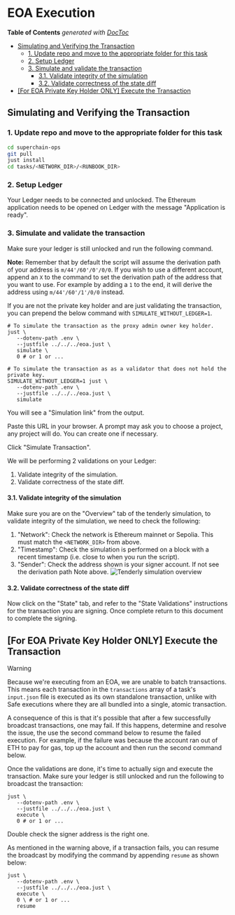 # EOA Execution

<!-- START doctoc generated TOC please keep comment here to allow auto update -->
<!-- DON'T EDIT THIS SECTION, INSTEAD RE-RUN doctoc TO UPDATE -->
**Table of Contents**  *generated with [DocToc](https://github.com/thlorenz/doctoc)*

- [Simulating and Verifying the Transaction](#simulating-and-verifying-the-transaction)
  - [1. Update repo and move to the appropriate folder for this task](#1-update-repo-and-move-to-the-appropriate-folder-for-this-task)
  - [2. Setup Ledger](#2-setup-ledger)
  - [3. Simulate and validate the transaction](#3-simulate-and-validate-the-transaction)
    - [3.1. Validate integrity of the simulation](#31-validate-integrity-of-the-simulation)
    - [3.2. Validate correctness of the state diff](#32-validate-correctness-of-the-state-diff)
- [[For EOA Private Key Holder ONLY] Execute the Transaction](#for-eoa-private-key-holder-only-execute-the-transaction)

<!-- END doctoc generated TOC please keep comment here to allow auto update -->

## Simulating and Verifying the Transaction

### 1. Update repo and move to the appropriate folder for this task

```sh
cd superchain-ops
git pull
just install
cd tasks/<NETWORK_DIR>/<RUNBOOK_DIR>
```

### 2. Setup Ledger

Your Ledger needs to be connected and unlocked. The Ethereum
application needs to be opened on Ledger with the message "Application
is ready".

### 3. Simulate and validate the transaction

Make sure your ledger is still unlocked and run the following command.

**Note:** Remember that by default the script will assume the derivation path of your address is `m/44'/60'/0'/0/0`.
If you wish to use a different account, append an `X` to the command to set the derivation path of
the address that you want to use. For example by adding a `1` to the end, it will derive the address
using `m/44'/60'/1'/0/0` instead.

If you are not the private key holder and are just validating the transaction, you can
prepend the below command with `SIMULATE_WITHOUT_LEDGER=1`.

```shell
# To simulate the transaction as the proxy admin owner key holder.
just \
   --dotenv-path .env \
   --justfile ../../../eoa.just \
   simulate \
   0 # or 1 or ...
```

```shell
# To simulate the transaction as as a validator that does not hold the private key.
SIMULATE_WITHOUT_LEDGER=1 just \
   --dotenv-path .env \
   --justfile ../../../eoa.just \
   simulate
```

You will see a "Simulation link" from the output.

Paste this URL in your browser. A prompt may ask you to choose a
project, any project will do. You can create one if necessary.

Click "Simulate Transaction".

We will be performing 2 validations on your Ledger:

1. Validate integrity of the simulation.
2. Validate correctness of the state diff.

#### 3.1. Validate integrity of the simulation

Make sure you are on the "Overview" tab of the tenderly simulation, to
validate integrity of the simulation, we need to check the following:

1. "Network": Check the network is Ethereum mainnet or Sepolia. This must match the `<NETWORK_DIR>` from above.
2. "Timestamp": Check the simulation is performed on a block with a
   recent timestamp (i.e. close to when you run the script).
3. "Sender": Check the address shown is your signer account. If not see the derivation path Note above.
![Tenderly simulation overview](./images/tenderly-overview-network.png)

#### 3.2. Validate correctness of the state diff

Now click on the "State" tab, and refer to the "State Validations" instructions for the transaction you are signing.
Once complete return to this document to complete the signing.

## [For EOA Private Key Holder ONLY] Execute the Transaction

> [!WARNING]
> Because we're executing from an EOA, we are unable to batch transactions. This means each
> transaction in the `transactions` array of a task's `input.json` file is executed as its own
> standalone transaction, unlike with Safe executions where they are all bundled into a single,
> atomic transaction.
>
> A consequence of this is that it's possible that after a few successfully broadcast transactions,
> one may fail. If this happens, determine and resolve the issue, the use the second command below
> to resume the failed execution. For example, if the failure was because the account ran out of ETH
> to pay for gas, top up the account and then run the second command below.

Once the validations are done, it's time to actually sign and execute the
transaction. Make sure your ledger is still unlocked and run the
following to broadcast the transaction:

```shell
just \
   --dotenv-path .env \
   --justfile ../../../eoa.just \
   execute \
   0 # or 1 or ...
```

Double check the signer address is the right one.

As mentioned in the warning above, if a transaction fails, you can resume the broadcast by
modifying the command by appending `resume` as shown below:

```shell
just \
   --dotenv-path .env \
   --justfile ../../../eoa.just \
   execute \
   0 \ # or 1 or ...
   resume
```
